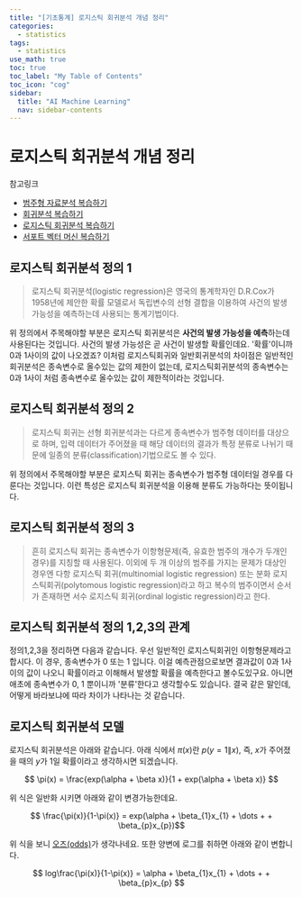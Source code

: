 ```yaml
---
title: "[기초통계] 로지스틱 회귀분석 개념 정리" 
categories:
  - statistics
tags:
  - statistics
use_math: true
toc: true
toc_label: "My Table of Contents"
toc_icon: "cog"
sidebar:
  title: "AI Machine Learning"
  nav: sidebar-contents
---
```


# 로지스틱 회귀분석 개념 정리

참고링크
* [범주형 자료분석 복습하기](https://losskatsu.github.io/statistics/categorical-test/)
* [회귀분석 복습하기](https://losskatsu.github.io/statistics/simple-regression/)
* [로지스틱 회귀분석 복습하기](https://losskatsu.github.io/statistics/logistic-regression/)
* [서포트 벡터 머신 복습하기](https://losskatsu.github.io/machine-learning/svm/)

## 로지스틱 회귀분석 정의 1

> 로지스틱 회귀분석(logistic regression)은 영국의 통계학자인 D.R.Cox가 1958년에 제안한 확률 모델로서 독립변수의 선형 결합을 이용하여 사건의 발생 가능성을 예측하는데 사용되는 통계기법이다. 

위 정의에서 주목해야할 부분은 로지스틱 회귀분석은 **사건의 발생 가능성을 예측**하는데 사용된다는 것입니다. 
사건의 발생 가능성은 곧 사건이 발생할 확률인데요. 
'확률'이니까 0과 1사이의 값이 나오겠죠? 
이처럼 로지스틱회귀와 일반회귀분석의 차이점은 일반적인회귀분석은 종속변수로 올수있는 값의 제한이 없는데, 
로지스틱회귀분석의 종속변수는 0과 1사이 처럼 종속변수로 올수있는 값이 제한적이라는 것입니다.

## 로지스틱 회귀분석 정의 2


> 로지스틱 회귀는 선형 회귀분석과는 다르게 종속변수가 범주형 데이터를 대상으로 하며, 
입력 데이터가 주어졌을 때 해당 데이터의 결과가 특정 분류로 나뉘기 때문에 일종의 분류(classification)기법으로도 볼 수 있다. 

위 정의에서 주목해야할 부분은 로지스틱 회귀는 종속변수가 범주형 데이터일 경우를 다룬다는 것입니다. 
이런 특성은 로지스틱 회귀분석을 이용해 분류도 가능하다는 뜻이됩니다. 

## 로지스틱 회귀분석 정의 3

> 흔히 로지스틱 회귀는 종속변수가 이항형문제(즉, 유효한 범주의 개수가 두개인 경우)를 지칭할 때 사용된다. 이외에 두 개 이상의 범주를 가지는 문제가 대상인 경우엔 다항 로지스틱 회귀(multinomial logistic regression) 또는 분화 로지스틱회귀(polytomous logistic regression)라고 하고 복수의 범주이면서 순서가 존재하면 서수 로지스틱 회귀(ordinal logistic regression)라고 한다.

## 로지스틱 회귀분석 정의 1,2,3의 관계

정의1,2,3을 정리하면 다음과 같습니다. 
우선 일반적인 로지스틱회귀인 이항형문제라고 합시다. 이 경우, 종속변수가 0 또는 1 입니다. 
이걸 예측관점으로보면 결과값이 0과 1사이의 값이 나오니 확률이라고 이해해서 발생할 확률을 예측한다고 볼수도있구요. 
아니면 애초에 종속변수가 0, 1 뿐이니까 '분류'한다고 생각할수도 있습니다. 
결국 같은 말인데, 어떻게 바라보냐에 따라 차이가 나타나는 것 같습니다. 

## 로지스틱 회귀분석 모델

로지스틱 회귀분석은 아래와 같습니다. 
아래 식에서 $\pi(x)$란 $p(y=1\|x)$, 즉, $x$가 주어졌을 때의 $y$가 1일 확률이라고 생각하시면 되겠습니다.  

$$ \pi(x) = \frac{exp(\alpha + \beta x)}{1 + exp(\alpha + \beta x)}  $$

위 식은 일반화 시키면 아래와 같이 변경가능한데요. 

$$ \frac{\pi(x)}{1-\pi(x)} = exp(\alpha + \beta_{1}x_{1} + \dots + + \beta_{p}x_{p})$$

위 식을 보니 [오즈(odds)](https://losskatsu.github.io/statistics/categorical-test/)가 생각나네요. 
또한 양변에 로그를 취하면 아래와 같이 변합니다. 

$$ log\frac{\pi(x)}{1-\pi(x)} = \alpha + \beta_{1}x_{1} + \dots + + \beta_{p}x_{p} $$ 


 
